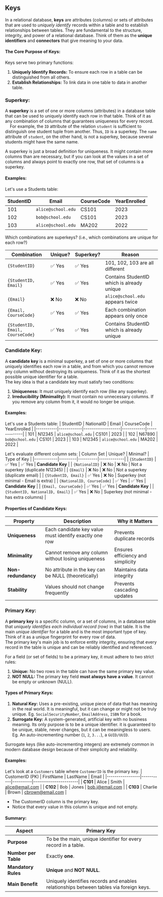 ## Keys
In a relational database, **keys** are attributes (columns) or sets of attributes that are used to *uniquely identify* records within a table and to establish relationships between tables. They are fundamental to the structure, integrity, and power of a relational database. Think of them as the **unique identifiers** and **connectors** that give meaning to your data.

#### The Core Purpose of Keys:
Keys serve two primary functions:
1. **Uniquely Identify Records:** To ensure each row in a table can be distinguished from all others.
2. **Establish Relationships:** To link data in one table to data in another table.

### Superkey:
A **superkey** is a set of one or more columns (attributes) in a database table that can be used to uniquely identify each row in that table. Think of it as any combination of columns that guarantees uniqueness for every record.  
&nbsp;&nbsp;&nbsp;&nbsp;For example, the `ID` attribute of the relation `student` is sufficient to distinguish one student tuple from another. Thus, `ID` is a superkey. The `name` attribute of `student`, on the other hand, is not a superkey, because several students might have the same name.  

A superkey is just a broad definition for uniqueness. It might contain more columns than are necessary, but if you can look at the values in a set of columns and always point to exactly one row, that set of columns is a superkey.

#### Examples:
Let's use a Students table:

| StudentID | Email | CourseCode | YearEnrolled |
|-----------|-------------------|------------|--------------|
| 101 | `alice@school.edu` | CS101 | 2023 |
| 102 | `bob@school.edu` | CS101 | 2023 |
| 103 | `alice@school.edu` | MA202 | 2022 |

Which combinations are superkeys? (i.e., which combinations are unique for each row?)

| Combination | Unique? | Superkey? | Reason |
|-------------|---------|-----------|---------|
| `{StudentID}` | ✅ Yes | ✅ Yes | 101, 102, 103 are all different |
| `{StudentID, Email}` | ✅ Yes | ✅ Yes | Contains StudentID which is already unique |
| `{Email}` | ❌ No | ❌ No | `alice@school.edu` appears twice |
| `{Email, CourseCode}` | ✅ Yes | ✅ Yes | Each combination appears only once |
| `{StudentID, Email, CourseCode}` | ✅ Yes | ✅ Yes | Contains StudentID which is already unique |

### Candidate Key:
A **candidate key** is a minimal superkey, a set of one or more columns that uniquely identifies each row in a table, and from which you cannot remove any column without destroying its uniqueness. Think of it as the shortest possible unique identifier for a table.  
The key idea is that a candidate key must satisfy two conditions:
1. **Uniqueness:** It must uniquely identify each row (like any superkey).
2. **Irreducibility (Minimality):** It must contain no unnecessary columns. If you remove any column from it, it would no longer be unique.

#### Examples:
Let's use a Students table:
| StudentID | NationalID | Email | CourseCode | YearEnrolled |
|-----------|------------|-------------------|------------|--------------|
| 101 | N12345 | `alice@school.edu` | CS101 | 2023 |
| 102 | N67890 | `bob@school.edu` | CS101 | 2023 |
| 103 | N12345 | `alice@school.edu` | MA202 | 2022 |

Let's evaluate different column sets:
| Column Set | Unique? | Minimal? | Type of Key |
|------------|---------|----------|-------------|
| `{StudentID}` | ✅ Yes | ✅ Yes | **Candidate Key** |
| `{NationalID}` | ❌ No | ❌ No | Not a superkey (duplicate N12345) |
| `{Email}` | ❌ No | ❌ No | Not a superkey (duplicate email) |
| `{StudentID, Email}` | ✅ Yes | ❌ No | Superkey (not minimal - Email is extra) |
| `{NationalID, CourseCode}` | ✅ Yes | ✅ Yes | **Candidate Key** |
| `{Email, CourseCode}` | ✅ Yes | ✅ Yes | **Candidate Key** |
| `{StudentID, NationalID, Email}` | ✅ Yes | ❌ No | Superkey (not minimal - has extra columns) |

#### Properties of Candidate Keys:
| Property | Description | Why it Matters |
|----------|-------------|----------------|
| **Uniqueness** | Each candidate key value must identify exactly one row | Prevents duplicate records |
| **Minimality** | Cannot remove any column without losing uniqueness | Ensures efficiency and simplicity |
| **Non-redundancy** | No attribute in the key can be NULL (theoretically) | Maintains data integrity |
| **Stability** | Values should not change frequently | Prevents cascading updates |

### Primary Key:
A **primary key** is a specific column, or a set of columns, in a database table that *uniquely identifies each individual record (row)* in that table. It is the main *unique identifier* for a table and is the most important type of key. Think of it as a unique fingerprint for every row of data.  
The primary key's main job is to enforce entity integrity, ensuring that every record in the table is unique and can be reliably identified and referenced.  

For a field (or set of fields) to be a primary key, it must adhere to two strict rules:
1. **Unique:** No two rows in the table can have the same primary key value.
2. **NOT NULL:** The primary key field **must always have a value**. It cannot be empty or unknown (NULL).

#### Types of Primary Keys:
1. **Natural Key:** Uses a pre-existing, unique piece of data that has meaning in the real world. It is meaningful, but it can change or might not be truly unique. Eg. `SocialSecurityNumber`, `EmailAddress`, `ISBN` for a book.
2. **Surrogate Key:** A system-generated, artificial key with no business meaning. Its only purpose is to be a unique identifier. it is guaranteed to be unique, stable, never changes, but it can be meaningless to users. Eg. An auto-incrementing number (`1`, `2`, `3...`), a `GUID/UUID`. 

Surrogate keys (like auto-incrementing integers) are extremely common in modern database design because of their simplicity and reliability.

#### Examples:
Let's look at a `Customers` table where `CustomerID` is the primary key.
| CustomerID (PK) | FirstName | LastName | Email |
|-----------------|-----------|----------|-----------------------|
| **C101** | Alice | Smith | alice@email.com |
| **C102** | Bob | Jones | bob.j@email.com |
| **C103** | Charlie | Brown | cbrown@email.com |

- The CustomerID column is the primary key.
- Notice that every value in this column is unique and not empty.

#### Summary:
| Aspect | Primary Key |
|--------|-------------|
| **Purpose** | To be the main, unique identifier for every record in a table. |
| **Number per Table** | Exactly **one**. |
| **Mandatory Rules** | **Unique** and **NOT NULL**. |
| **Main Benefit** | Uniquely identifies records and enables relationships between tables via foreign keys. |

